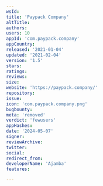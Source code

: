 ```yaml
---
wsId: 
title: 'Paypack Company'
altTitle: 
authors: 
users: 10
appId: 'com.paypack.company'
appCountry: 
released: '2021-01-04'
updated: '2021-02-04'
version: '1.5'
stars: 
ratings: 
reviews: 
size: 
website: 'https://paypack.company/'
repository: 
issue: 
icon: 'com.paypack.company.png'
bugbounty: 
meta: 'removed'
verdict: 'fewusers'
appHashes: 
date: '2024-05-07'
signer: 
reviewArchive: 
twitter: 
social: 
redirect_from: 
developerName: 'Ajamba'
features: 

---
```


